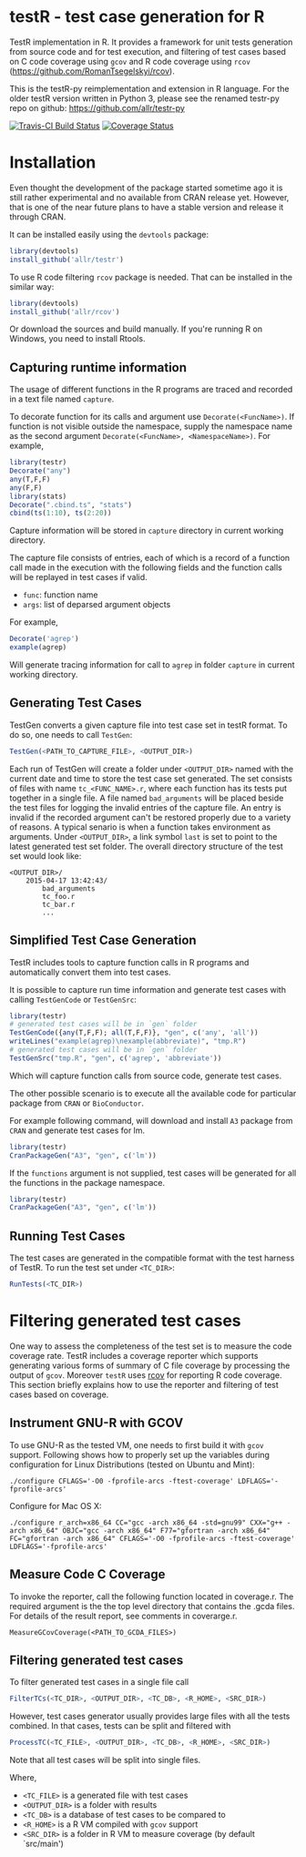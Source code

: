 testR - test case generation for R
=====

TestR implementation in R. It provides a framework for unit tests generation from source code and for test execution, and filtering of test cases based on C code coverage using `gcov` and R code coverage using `rcov` (https://github.com/RomanTsegelskyi/rcov).

This is the testR-py reimplementation and extension in R language. For the older testR version written in Python 3, please see the renamed testr-py repo
on github: https://github.com/allr/testr-py

[![Travis-CI Build Status](https://travis-ci.org/allr/testr.png?branch=master)](https://travis-ci.org/allr/testr)
[![Coverage Status](https://coveralls.io/repos/allr/testr/badge.svg?branch=master)](https://coveralls.io/r/allr/testr?branch=master)

# Installation
Even thought the development of the package started sometime ago it is still rather experimental and no available from CRAN release yet. However, that is one of the near future plans to have a stable version and release it through CRAN.

It can be installed easily using the `devtools` package:

```r
library(devtools)
install_github('allr/testr')
```

To use R code filtering `rcov` package is needed. That can be installed in the similar way:

```r
library(devtools)
install_github('allr/rcov')
```

Or download the sources and build manually. If you're running R on Windows, you need to install Rtools.

Capturing runtime information 
---------------------

The usage of different functions in the R programs are traced and recorded in a text file named `capture`. 

To decorate function for its calls and argument use `Decorate(<FuncName>)`. If function is not visible outside the namespace, supply the namespace name as the second argument `Decorate(<FuncName>, <NamespaceName>)`. For example,

```r
library(testr)
Decorate("any")
any(T,F,F)
any(F,F)
library(stats)
Decorate(".cbind.ts", "stats")
cbind(ts(1:10), ts(2:20))
```
Capture information will be stored in `capture` directory in current working directory.

The capture file consists of entries, each of which is a record of a function call made in the execution with the following fields and the 
function calls will be replayed in test cases if valid.

  - `func`: function name
  - `args`: list of deparsed argument objects

For example,
```r
Decorate('agrep')
example(agrep)
```

Will generate tracing information for call to `agrep` in folder `capture` in current working directory.

Generating Test Cases
-------------------

TestGen converts a given capture file into test case set in testR format. To do so, one needs to call `TestGen`:

```r
TestGen(<PATH_TO_CAPTURE_FILE>, <OUTPUT_DIR>)
```

Each run of TestGen will create a folder under `<OUTPUT_DIR>` named with the current date and time to store the test case set generated.
The set consists of files with name `tc_<FUNC_NAME>.r`, where each function has its tests put together in a single file. A file named 
`bad_arguments` will be placed beside the test files for logging the invalid entries of the capture file. An entry is invalid if the 
recorded argument can't be restored properly due to a variety of reasons. A typical senario is when a 
function takes environment as arguments. Under `<OUTPUT_DIR>`, a link symbol `last` is set to 
point to the latest generated test set folder. The overall directory structure of the test set would look like:

    <OUTPUT_DIR>/
        2015-04-17 13:42:43/
            bad_arguments
            tc_foo.r
            tc_bar.r
            ...

Simplified Test Case Generation
-------------------------------
TestR includes tools to capture function calls in R programs and automatically convert them into test cases. 

It is possible to capture run time information and generate test cases with calling `TestGenCode` or `TestGenSrc`:

```r
library(testr)
# generated test cases will be in `gen` folder
TestGenCode({any(T,F,F); all(T,F,F)}, "gen", c('any', 'all')) 
writeLines("example(agrep)\nexample(abbreviate)", "tmp.R")
# generated test cases will be in `gen` folder
TestGenSrc("tmp.R", "gen", c('agrep', 'abbreviate'))
```

Which will capture function calls from source code, generate test cases. 

The other possible scenario is to execute all the available code for particular package from `CRAN` or `BioConductor`.

For example following command, will download and install `A3` package from `CRAN` and generate test cases for lm.

```r
library(testr)
CranPackageGen("A3", "gen", c('lm'))
```

If the `functions` argument is not supplied, test cases will be generated for all the functions in the package namespace.

```r
library(testr)
CranPackageGen("A3", "gen", c('lm'))
```

Running Test Cases
--------------

The test cases are generated in the compatible format with the test harness of TestR. To run the test set under `<TC_DIR>`:

```r
RunTests(<TC_DIR>)
```

Filtering generated test cases
=========================

One way to assess the completeness of the test set is to measure the code coverage rate. TestR includes a coverage reporter which 
supports generating various forms of summary of C file coverage by processing the output of `gcov`. 
Moreover `testR` uses [rcov](https://github.com/RomanTsegelskyi/rcov) for reporting R code coverage. This section briefly explains
how to use the reporter and filtering of test cases based on coverage.

Instrument GNU-R with GCOV
--------------------------

To use GNU-R as the tested VM, one needs to first build it with `gcov` support. Following shows how to properly set up the variables 
during configuration for Linux Distributions (tested on Ubuntu and Mint):

    ./configure CFLAGS='-O0 -fprofile-arcs -ftest-coverage' LDFLAGS='-fprofile-arcs' 

Configure for Mac OS X:

    ./configure r_arch=x86_64 CC="gcc -arch x86_64 -std=gnu99" CXX="g++ -arch x86_64" OBJC="gcc -arch x86_64" F77="gfortran -arch x86_64" FC="gfortran -arch x86_64" CFLAGS='-O0 -fprofile-arcs -ftest-coverage' LDFLAGS='-fprofile-arcs'

Measure Code C Coverage
---------------------

To invoke the reporter, call the following function located in coverage.r. The required argument is the the top level directory that
contains the .gcda files. For details of the result report, see comments in coverarge.r.

    MeasureGCovCoverage(<PATH_TO_GCDA_FILES>)

Filtering generated test cases
----------------

To filter generated test cases in a single file call

```r
FilterTCs(<TC_DIR>, <OUTPUT_DIR>, <TC_DB>, <R_HOME>, <SRC_DIR>)
```

However, test cases generator usually provides large files with all the tests combined. In that cases, tests can be split and filtered with

```r
ProcessTC(<TC_FILE>, <OUTPUT_DIR>, <TC_DB>, <R_HOME>, <SRC_DIR>)
```

Note that all test cases will be split into single files.

Where,
* `<TC_FILE>` is a generated file with test cases
* `<OUTPUT_DIR>` is a folder with results
* `<TC_DB>` is a database of test cases to be compared to
* `<R_HOME>` is a R VM compiled with `gcov` support
* `<SRC_DIR>` is a folder in R VM to measure coverage (by default `src/main')
